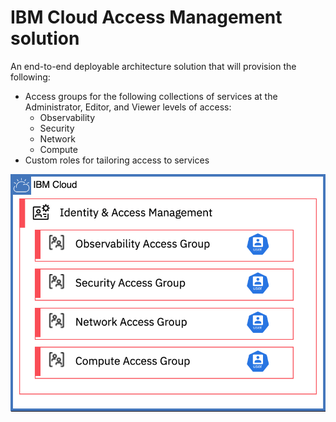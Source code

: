 # IBM Cloud Access Management solution

An end-to-end deployable architecture solution that will provision the following:

- Access groups for the following collections of services at the Administrator, Editor, and Viewer levels of access:
  - Observability
  - Security
  - Network
  - Compute
- Custom roles for tailoring access to services

![iam-access-group](https://github.com/terraform-ibm-modules/terraform-ibm-iam-access-group/blob/solution/reference-architectures/access-groups.svg)
